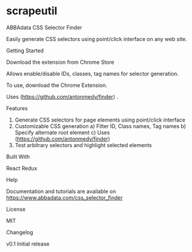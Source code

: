 # scrapeutil

ABBAdata CSS Selector Finder

Easily generate CSS selectors using point/click interface on any web site.

Getting Started

Download the extension from Chrome Store

Allows enable/disable IDs, classes, tag names for selector generation.

To use, download the Chrome Extension.

Uses (https://github.com/antonmedv/finder) .

Features

1. Generate CSS selectors for page elements using point/click interface
2. Customizable CSS generation
   a) Filter ID, Class names, Tag names
   b) Specify alternate root element
   c) Uses (https://github.com/antonmedv/finder)
3. Test arbitrary selectors and highlight selected elements

Built With

React
Redux


Help

Documentation and tutorials are available on https://www.abbadata.com/css_selector_finder

License

MIT

Changelog

v0.1
Initial release
